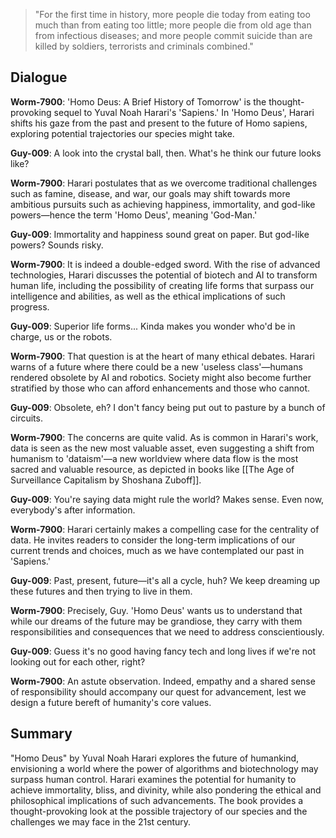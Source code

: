 > "For the first time in history, more people die today from eating too much than from eating too little; more people die from old age than from infectious diseases; and more people commit suicide than are killed by soldiers, terrorists and criminals combined."

## Dialogue

**Worm-7900**: 'Homo Deus: A Brief History of Tomorrow' is the thought-provoking sequel to Yuval Noah Harari's 'Sapiens.' In 'Homo Deus', Harari shifts his gaze from the past and present to the future of Homo sapiens, exploring potential trajectories our species might take.

**Guy-009**: A look into the crystal ball, then. What's he think our future looks like?

**Worm-7900**: Harari postulates that as we overcome traditional challenges such as famine, disease, and war, our goals may shift towards more ambitious pursuits such as achieving happiness, immortality, and god-like powers—hence the term 'Homo Deus', meaning 'God-Man.'

**Guy-009**: Immortality and happiness sound great on paper. But god-like powers? Sounds risky.

**Worm-7900**: It is indeed a double-edged sword. With the rise of advanced technologies, Harari discusses the potential of biotech and AI to transform human life, including the possibility of creating life forms that surpass our intelligence and abilities, as well as the ethical implications of such progress.

**Guy-009**: Superior life forms... Kinda makes you wonder who'd be in charge, us or the robots.

**Worm-7900**: That question is at the heart of many ethical debates. Harari warns of a future where there could be a new 'useless class'—humans rendered obsolete by AI and robotics. Society might also become further stratified by those who can afford enhancements and those who cannot.

**Guy-009**: Obsolete, eh? I don't fancy being put out to pasture by a bunch of circuits.

**Worm-7900**: The concerns are quite valid. As is common in Harari's work, data is seen as the new most valuable asset, even suggesting a shift from humanism to 'dataism'—a new worldview where data flow is the most sacred and valuable resource, as depicted in books like [[The Age of Surveillance Capitalism by Shoshana Zuboff]].

**Guy-009**: You're saying data might rule the world? Makes sense. Even now, everybody's after information.

**Worm-7900**: Harari certainly makes a compelling case for the centrality of data. He invites readers to consider the long-term implications of our current trends and choices, much as we have contemplated our past in 'Sapiens.'

**Guy-009**: Past, present, future—it's all a cycle, huh? We keep dreaming up these futures and then trying to live in them.

**Worm-7900**: Precisely, Guy. 'Homo Deus' wants us to understand that while our dreams of the future may be grandiose, they carry with them responsibilities and consequences that we need to address conscientiously.

**Guy-009**: Guess it's no good having fancy tech and long lives if we're not looking out for each other, right?

**Worm-7900**: An astute observation. Indeed, empathy and a shared sense of responsibility should accompany our quest for advancement, lest we design a future bereft of humanity's core values.

## Summary

"Homo Deus" by Yuval Noah Harari explores the future of humankind, envisioning a world where the power of algorithms and biotechnology may surpass human control. Harari examines the potential for humanity to achieve immortality, bliss, and divinity, while also pondering the ethical and philosophical implications of such advancements. The book provides a thought-provoking look at the possible trajectory of our species and the challenges we may face in the 21st century.
